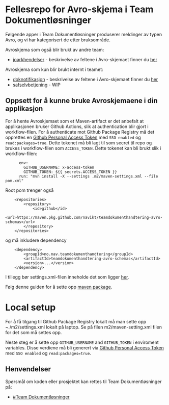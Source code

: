 # Fellesrepo for Avro-skjema i Team Dokumentløsninger
Følgende apper i Team Dokumentløsninger produserer meldinger av typen Avro, og vi har kategorisert de etter bruksområde.

Avroskjema som også blir brukt av andre team:
- [joarkhendelser](https://github.com/navikt/joarkhendelser) - beskrivelse av feltene i Avro-skjemaet finner du [her](https://confluence.adeo.no/display/BOA/Joarkhendelser)

Avroskjema som kun blir brukt internt i teamet:
- [doknotifikasjon](https://github.com/navikt/doknotifikasjon) - beskrivelse av feltene i Avro-skjemaet finner du [her](https://confluence.adeo.no/display/BOA/doknotifikasjon+-+Funksjonell+Beskrivelse)
- [safselvbetjening](https://github.com/navikt/safselvbetjening) - WIP

## Oppsett for å kunne bruke Avroskjemaene i din applikasjon

For å hente Avroskjemaet som et Maven-artifact er det anbefalt at applikasjonen bruker Github Actions, slik at authentication blir gjort i workflow-filen. 
For å authenticate mot Github Package Registry må det opprettes en [Github Personal Access Token](https://github.com/settings/tokens) med `SSO enabled` og `read:packages=true`. 
Dette tokenet må bli lagt til som secret til repo og brukes i workflow-filen som `ACCESS_TOKEN`. Dette tokenet kan bli brukt slik i workflow-filen:

```
      env:
        GITHUB_USERNAME: x-access-token
        GITHUB_TOKEN: ${{ secrets.ACCESS_TOKEN }}
      run: "mvn install -X --settings .m2/maven-settings.xml --file pom.xml"
```

Root pom trenger også
```
	<repositories>
		<repository>
			<id>github</id>
			<url>https://maven.pkg.github.com/navikt/teamdokumenthandtering-avro-schemas</url>
		</repository>
	</repositories>
```
og må inkludere dependency
```
    <dependency>
        <groupId>no.nav.teamdokumenthandtering</groupId>
        <artifactId>teamdokumenthandtering-avro-schemas</artifactId>
        <version>...</version>
    </dependency>
```

I tillegg bør settings.xml-filen inneholde det som ligger [her](https://github.com/navikt/teamdokumenthandtering-avro-schemas/blob/master/m2/maven-settings.xml).

Følg denne guiden for å sette opp [maven package](https://docs.github.com/en/packages/working-with-a-github-packages-registry/working-with-the-apache-maven-registry).

# Local setup

For å få tilgang til Github Package Registry lokalt må man sette opp ~./m2/settings.xml lokalt på laptop. Se på filen m2/maven-setting.xml filen for det som må settes opp.

Neste steg er å sette opp `GITHUB_USERNAME` and `GITHUB_TOKEN` i enviroment variables. Disse verdiene må bli generert via [Github Personal Access Token](https://github.com/settings/tokens) med `SSO enabled` og `read:packages=true`.

## Henvendelser
Spørsmål om koden eller prosjektet kan rettes til Team Dokumentløsninger på:
* [\#Team Dokumentløsninger](https://app.slack.com/client/T5LNAMWNA/C6W9E5GPJ)